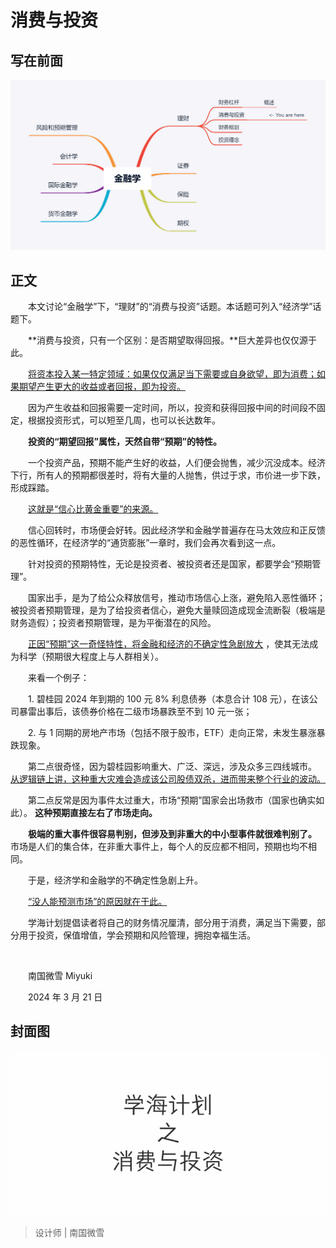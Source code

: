 # 消费与投资

## 写在前面

![](https://raw.githubusercontent.com/TinySnow/GithubImageHosting/main/blog/patchouli-project/finance/消费与投资.png)

## 正文

　　本文讨论“金融学”下，“理财”的“消费与投资”话题。本话题可列入“经济学”话题下。

　　**消费与投资，只有一个区别：是否期望取得回报。**巨大差异也仅仅源于此。

　　<u>将资本投入某一特定领域：如果仅仅满足当下需要或自身欲望，即为消费；如果期望产生更大的收益或者回报，即为投资。</u>

　　因为产生收益和回报需要一定时间，所以，投资和获得回报中间的时间段不固定，根据投资形式，可以短至几周，也可以长达数年。

　　**投资的“期望回报”属性，天然自带“预期”的特性。**

　　一个投资产品，预期不能产生好的收益，人们便会抛售，减少沉没成本。经济下行，所有人的预期都很差时，将有大量的人抛售，供过于求，市价进一步下跌，形成踩踏。

　　<u>这就是“信心比黄金重要”的来源。</u>

　　信心回转时，市场便会好转。因此经济学和金融学普遍存在马太效应和正反馈的恶性循环，在经济学的“通货膨胀”一章时，我们会再次看到这一点。

　　针对投资的预期特性，无论是投资者、被投资者还是国家，都要学会“预期管理”。

　　国家出手，是为了给公众释放信号，推动市场信心上涨，避免陷入恶性循环；被投资者预期管理，是为了给投资者信心，避免大量赎回造成现金流断裂（极端是财务造假）；投资者预期管理，是为平衡潜在的风险。

　　<u>正因“预期”这一奇怪特性，将金融和经济的不确定性急剧放大</u> ，使其无法成为科学（预期很大程度上与人群相关）。

　　来看一个例子：

　　1. 碧桂园 2024 年到期的 100 元 8% 利息债券（本息合计 108 元），在该公司暴雷出事后，该债券价格在二级市场暴跌至不到 10 元一张；

　　2. 与 1 同期的房地产市场（包括不限于股市，ETF）走向正常，未发生暴涨暴跌现象。

　　第二点很奇怪，因为碧桂园影响重大、广泛、深远，涉及众多三四线城市。 <u>从逻辑链上讲，这种重大灾难会造成该公司股债双杀，进而带来整个行业的波动。</u>

　　第二点反常是因为事件太过重大，市场“预期”国家会出场救市（国家也确实如此）。 **这种预期直接左右了市场走向。**

　　**极端的重大事件很容易判别，但涉及到非重大的中小型事件就很难判别了。** 市场是人们的集合体，在非重大事件上，每个人的反应都不相同，预期也均不相同。

　　于是，经济学和金融学的不确定性急剧上升。

　　<u>“没人能预测市场”的原因就在于此。</u>

　　学海计划提倡读者将自己的财务情况厘清，部分用于消费，满足当下需要，部分用于投资，保值增值，学会预期和风险管理，拥抱幸福生活。

<br />

　　南国微雪 Miyuki

　　2024 年 3 月 21 日

## 封面图

![](https://raw.githubusercontent.com/TinySnow/GithubImageHosting/main/blog/patchouli-project/finance/消费与投资.jpg)

> 设计师 | 南国微雪